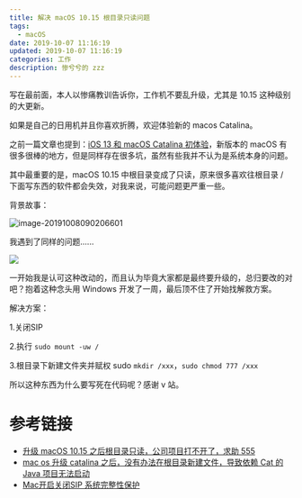 ```yaml
---
title: 解决 macOS 10.15 根目录只读问题
tags:
  - macOS
date: 2019-10-07 11:16:19
updated: 2019-10-07 11:16:19
categories: 工作
description: 惨兮兮的 zzz
---
```


<!-- more -->

写在最前面，本人以惨痛教训告诉你，工作机不要乱升级，尤其是 10.15 这种级别的大更新。

如果是自己的日用机并且你喜欢折腾，欢迎体验新的 macos Catalina。

之前一篇文章也提到：[iOS 13 和 macOS Catalina 初体验](https://mp.weixin.qq.com/s/cejnbYyV0AXWknG8oL0YAw)，新版本的 macOS 有很多很棒的地方，但是同样存在很多坑，虽然有些我并不认为是系统本身的问题。

其中最重要的是，macOS 10.15 中根目录变成了只读，原来很多喜欢往根目录 / 下面写东西的软件都会失效，对我来说，可能问题更严重一些。

背景故事：

![image-20191008090206601](https://tva1.sinaimg.cn/large/006y8mN6gy1g7qikkt2qnj310q0u047v.jpg)

我遇到了同样的问题......

![](https://tva1.sinaimg.cn/large/006y8mN6gy1g7oiqupu7fj31080eoq4g.jpg)

一开始我是认可这种改动的，而且认为毕竟大家都是最终要升级的，总归要改的对吧？抱着这种念头用 Windows 开发了一周，最后顶不住了开始找解救方案。

解决方案：

1.关闭SIP

2.执行 `sudo mount -uw /` 

3.根目录下新建文件夹并赋权 sudo `mkdir /xxx`，`sudo chmod 777 /xxx`



所以这种东西为什么要写死在代码呢？感谢 v 站。

# 参考链接

- [升级 macOS 10.15 之后根目录只读，公司项目打不开了，求助 555](https://www.v2ex.com/t/606592#reply4)
- [mac os 升级 catalina 之后，没有办法在根目录新建文件，导致依赖 Cat 的 Java 项目无法启动](https://v2ex.com/t/606592#reply8)
- [Mac开启关闭SIP 系统完整性保护](https://www.jianshu.com/p/fe78d2036192)